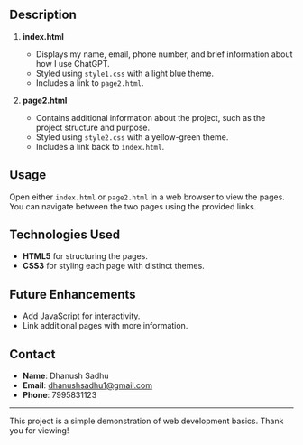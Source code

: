 
## Description

1. **index.html**  
   - Displays my name, email, phone number, and brief information about how I use ChatGPT.
   - Styled using `style1.css` with a light blue theme.
   - Includes a link to `page2.html`.

2. **page2.html**  
   - Contains additional information about the project, such as the project structure and purpose.
   - Styled using `style2.css` with a yellow-green theme.
   - Includes a link back to `index.html`.

## Usage

Open either `index.html` or `page2.html` in a web browser to view the pages. You can navigate between the two pages using the provided links.

## Technologies Used

- **HTML5** for structuring the pages.
- **CSS3** for styling each page with distinct themes.

## Future Enhancements

- Add JavaScript for interactivity.
- Link additional pages with more information.

## Contact

- **Name**: Dhanush Sadhu
- **Email**: dhanushsadhu1@gmail.com
- **Phone**: 7995831123

---

This project is a simple demonstration of web development basics. Thank you for viewing!
